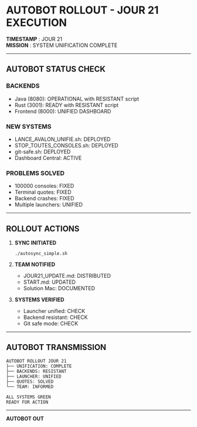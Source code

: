 # AUTOBOT ROLLOUT - JOUR 21 EXECUTION

**TIMESTAMP** : JOUR 21  
**MISSION** : SYSTEM UNIFICATION COMPLETE

---

## AUTOBOT STATUS CHECK

### BACKENDS
- Java (8080): OPERATIONAL with RESISTANT script
- Rust (3001): READY with RESISTANT script
- Frontend (8000): UNIFIED DASHBOARD

### NEW SYSTEMS
- LANCE_AVALON_UNIFIE.sh: DEPLOYED
- STOP_TOUTES_CONSOLES.sh: DEPLOYED  
- git-safe.sh: DEPLOYED
- Dashboard Central: ACTIVE

### PROBLEMS SOLVED
- 100000 consoles: FIXED
- Terminal quotes: FIXED
- Backend crashes: FIXED
- Multiple launchers: UNIFIED

---

## ROLLOUT ACTIONS

1. **SYNC INITIATED**
   ```
   ./autosync_simple.sh
   ```

2. **TEAM NOTIFIED**
   - JOUR21_UPDATE.md: DISTRIBUTED
   - START.md: UPDATED
   - Solution Mac: DOCUMENTED

3. **SYSTEMS VERIFIED**
   - Launcher unified: CHECK
   - Backend resistant: CHECK
   - Git safe mode: CHECK

---

## AUTOBOT TRANSMISSION

```
AUTOBOT ROLLOUT JOUR 21
├── UNIFICATION: COMPLETE
├── BACKENDS: RESISTANT  
├── LAUNCHER: UNIFIED
├── QUOTES: SOLVED
└── TEAM: INFORMED

ALL SYSTEMS GREEN
READY FOR ACTION
```

---

**AUTOBOT OUT**